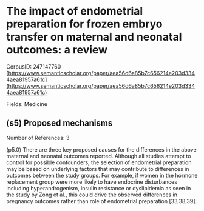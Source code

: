 # The impact of endometrial preparation for frozen embryo transfer on maternal and neonatal outcomes: a review

CorpusID: 247147760 - [https://www.semanticscholar.org/paper/aea56d6a85b7c656214e203d3344aea81957a61c](https://www.semanticscholar.org/paper/aea56d6a85b7c656214e203d3344aea81957a61c)

Fields: Medicine

## (s5) Proposed mechanisms
Number of References: 3

(p5.0) There are three key proposed causes for the differences in the above maternal and neonatal outcomes reported. Although all studies attempt to control for possible confounders, the selection of endometrial preparation may be based on underlying factors that may contribute to differences in outcomes between the study groups. For example, if women in the hormone replacement group were more likely to have endocrine disturbances including hyperandrogenism, insulin resistance or dyslipidemia as seen in the study by Zong et al., this could drive the observed differences in pregnancy outcomes rather than role of endometrial preparation [33,38,39].

